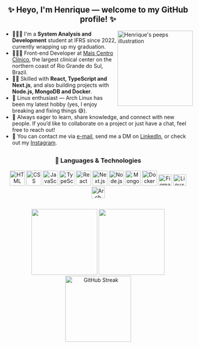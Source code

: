 <div align="center">
  
  ## ✨ Heyo, I'm Henrique — welcome to my GitHub profile! ✨
  
</div>

<img src="https://assets.website-files.com/5e51c674258ffe10d286d30a/5e535a83d3992372c25556b9_peep-76.svg" min-width="200px" max-width="200px" width="200px" align="right" alt="Henrique's peeps illustration" />

<p align="left">
  <ul>
    <li>🙋🏾‍♂️ I'm a <strong>System Analysis and Development</strong> student at IFRS since 2022, currently wrapping up my graduation.</li>
    <li>👨🏾‍💻 Front-end Developer at <a href="https://www.maiscentroclinico.com.br/">Mais Centro Clínico</a>, the largest clinical center on the northern coast of Rio Grande do Sul, Brazil.</li>
    <li>👊🏾 Skilled with <strong>React, TypeScript and Next.js</strong>, and also building projects with <strong>Node.js, MongoDB and Docker</strong>.</li>
    <li>🐧 Linux enthusiast — Arch Linux has been my latest hobby (yes, I enjoy breaking and fixing things 😅).</li>
    <li>🔎 Always eager to learn, share knowledge, and connect with new people. If you’d like to collaborate on a project or just have a chat, feel free to reach out!</li>
    <li>📧 You can contact me via <a href="mailto:h.sp97@hotmail.com">e-mail</a>, send me a DM on <a href="https://www.linkedin.com/in/hsp">LinkedIn</a>, or check out my <a href="https://instagram.com/irythill">Instagram</a>.</li>
  </ul>
</p>

##

<div align="center">
  
  ### 🚀 Languages & Technologies

  <!-- Core Front-end -->
  <img alt="HTML" height="40" width="40" src="https://cdn.jsdelivr.net/gh/devicons/devicon/icons/html5/html5-original.svg" />
  <img alt="CSS" height="40" width="40" src="https://cdn.jsdelivr.net/gh/devicons/devicon/icons/css3/css3-original.svg" />
  <img alt="JavaScript" height="40" width="40" src="https://cdn.jsdelivr.net/gh/devicons/devicon/icons/javascript/javascript-original.svg" />
  <img alt="TypeScript" height="40" width="40" src="https://cdn.jsdelivr.net/gh/devicons/devicon/icons/typescript/typescript-original.svg" />
  <img alt="React" height="40" width="40" src="https://cdn.jsdelivr.net/gh/devicons/devicon/icons/react/react-original.svg" />
  <img alt="Next.js" height="40" width="40" src="https://cdn.jsdelivr.net/gh/devicons/devicon/icons/nextjs/nextjs-original.svg" />

  <!-- Back-end & Database -->
  <img alt="Node.js" height="40" width="40" src="https://cdn.jsdelivr.net/gh/devicons/devicon/icons/nodejs/nodejs-original.svg" />
  <img alt="MongoDB" height="40" width="40" src="https://cdn.jsdelivr.net/gh/devicons/devicon/icons/mongodb/mongodb-original.svg" />
  <img alt="Docker" height="40" width="40" src="https://cdn.jsdelivr.net/gh/devicons/devicon/icons/docker/docker-original.svg" />

  <!-- Tools & Others -->
  <img alt="Figma" height="30" width="35" src="https://cdn.jsdelivr.net/gh/devicons/devicon/icons/figma/figma-original.svg" />
  <img alt="Linux" height="30" width="35" src="https://cdn.jsdelivr.net/gh/devicons/devicon/icons/linux/linux-original.svg" />
  <img alt="Arch Linux" height="30" width="35" src="https://cdn.jsdelivr.net/gh/devicons/devicon/icons/archlinux/archlinux-original.svg" />

</div>

##

<div align="center">

  <!-- GitHub Stats -->
  <img height="175rem" src="https://github-readme-stats.vercel.app/api?username=irythill&show_icons=true&theme=material-palenight" />
  <img height="175rem" src="https://github-readme-stats.vercel.app/api/top-langs/?username=irythill&layout=compact&langs_count=10&theme=material-palenight"/>
  <img height="175" src="https://streak-stats.demolab.com?user=irythill&theme=material-palenight&hide_border=true" alt="GitHub Streak" />

</div>
